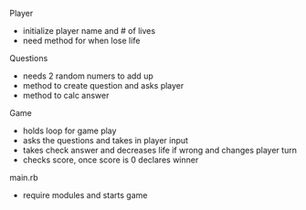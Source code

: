 Player
- initialize player name and # of lives
- need method for when lose life


Questions
- needs 2 random numers to add up
- method to create question and asks player
- method to calc answer


Game
- holds loop for game play
- asks the questions and takes in player input
- takes check answer and decreases life if wrong and changes player turn
- checks score, once score is 0 declares winner

main.rb
- require modules and starts game 